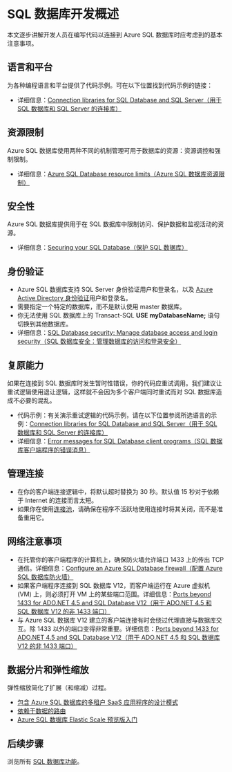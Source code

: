 <properties
	pageTitle="SQL 数据库开发概述 | Azure"
	description="了解可用于连接到 SQL 数据库的连接库和最佳实践。"
	services="sql-database"
	documentationCenter=""
	authors="annemill"
	manager="jhubbard"
	editor="genemi"/>


<tags
	ms.service="sql-database"
	ms.date="05/02/2016"
	wacn.date="07/11/2016"/>

# SQL 数据库开发概述
本文逐步讲解开发人员在编写代码以连接到 Azure SQL 数据库时应考虑到的基本注意事项。

## 语言和平台
为各种编程语言和平台提供了代码示例。可在以下位置找到代码示例的链接：

* 详细信息：[Connection libraries for SQL Database and SQL Server（用于 SQL 数据库和 SQL Server 的连接库）](/documentation/articles/sql-database-libraries)

## 资源限制
Azure SQL 数据库使用两种不同的机制管理可用于数据库的资源：资源调控和强制限制。

* 详细信息：[Azure SQL Database resource limits（Azure SQL 数据库资源限制）](/documentation/articles/sql-database-resource-limits)

## 安全性
Azure SQL 数据库提供用于在 SQL 数据库中限制访问、保护数据和监视活动的资源。

* 详细信息：[Securing your SQL Database（保护 SQL 数据库）](/documentation/articles/sql-database-security)

## 身份验证
* Azure SQL 数据库支持 SQL Server 身份验证用户和登录名，以及 [Azure Active Directory 身份验证](/documentation/articles/sql-database-aad-authentication)用户和登录名。
* 需要指定一个特定的数据库，而不是默认使用 master 数据库。
* 你无法使用 SQL 数据库上的 Transact-SQL **USE myDatabaseName;** 语句切换到其他数据库。
* 详细信息：[SQL Database security: Manage database access and login security（SQL 数据库安全：管理数据库的访问和登录安全）](/documentation/articles/sql-database-manage-logins)

## 复原能力
如果在连接到 SQL 数据库时发生暂时性错误，你的代码应重试调用。我们建议让重试逻辑使用退让逻辑，这样就不会因为多个客户端同时重试而对 SQL 数据库造成不必要的混乱。

* 代码示例：有关演示重试逻辑的代码示例，请在以下位置参阅所选语言的示例：[Connection libraries for SQL Database and SQL Server（用于 SQL 数据库和 SQL Server 的连接库）](/documentation/articles/sql-database-libraries)
* 详细信息：[Error messages for SQL Database client programs（SQL 数据库客户端程序的错误消息）](/documentation/articles/sql-database-develop-error-messages)

## 管理连接
* 在你的客户端连接逻辑中，将默认超时替换为 30 秒。默认值 15 秒对于依赖于 Internet 的连接而言太短。
* 如果你在使用[连接池](http://msdn.microsoft.com/zh-cn/library/8xx3tyca.aspx)，请确保在程序不活跃地使用连接时将其关闭，而不是准备重用它。

## 网络注意事项
* 在托管你的客户端程序的计算机上，确保防火墙允许端口 1433 上的传出 TCP 通信。详细信息：[Configure an Azure SQL Database firewall（配置 Azure SQL 数据库防火墙）](/documentation/articles/sql-database-configure-firewall-settings-powershell)
* 如果客户端程序连接到 SQL 数据库 V12，而客户端运行在 Azure 虚拟机 (VM) 上，则必须打开 VM 上的某些端口范围。详细信息：[Ports beyond 1433 for ADO.NET 4.5 and SQL Database V12（用于 ADO.NET 4.5 和 SQL 数据库 V12 的非 1433 端口）](/documentation/articles/sql-database-develop-direct-route-ports-adonet-v12)
* 与 Azure SQL 数据库 V12 建立的客户端连接有时会绕过代理直接与数据库交互。除 1433 以外的端口变得非常重要。详细信息：[Ports beyond 1433 for ADO.NET 4.5 and SQL Database V12（用于 ADO.NET 4.5 和 SQL 数据库 V12 的非 1433 端口）](/documentation/articles/sql-database-develop-direct-route-ports-adonet-v12)

## 数据分片和弹性缩放
弹性缩放简化了扩展（和缩减）过程。


* [包含 Azure SQL 数据库的多租户 SaaS 应用程序的设计模式](/documentation/articles/sql-database-design-patterns-multi-tenancy-saas-applications)  
* [依赖于数据的路由](/documentation/articles/sql-database-elastic-scale-data-dependent-routing)  
* [Azure SQL 数据库 Elastic Scale 预览版入门](/documentation/articles/sql-database-elastic-scale-get-started)  

## 后续步骤

浏览所有 [SQL 数据库功能](/home/features/sql-database/)。
<!---HONumber=Mooncake_0704_2016-->